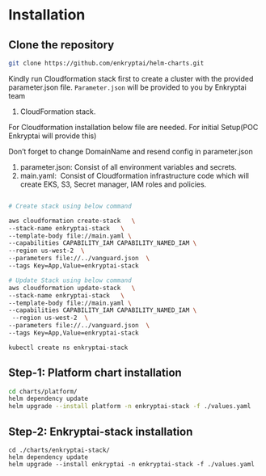 # Installation

## Clone the repository

```sh 
git clone https://github.com/enkryptai/helm-charts.git
```

Kindly run Cloudformation stack first to create a cluster with the provided parameter.json file. `Parameter.json`  will be provided to you by Enkryptai team

1. CloudFormation stack.

For Cloudformation installation below file are needed. For initial Setup(POC Enkryptai will provide this)

Don’t forget to change DomainName and resend config in parameter.json

1. parameter.json: Consist of all environment variables and secrets.  
2. main.yaml:  Consist of Cloudformation infrastructure code which will create EKS, S3, Secret manager, IAM roles and policies.

```sh

# Create stack using below command

aws cloudformation create-stack   \
--stack-name enkryptai-stack   \
--template-body file://main.yaml \
--capabilities CAPABILITY_IAM CAPABILITY_NAMED_IAM \
--region us-west-2  \
--parameters file://../vanguard.json  \
--tags Key=App,Value=enkryptai-stack

# Update Stack using below command
aws cloudformation update-stack   \
--stack-name enkryptai-stack   \
--template-body file://main.yaml \
--capabilities CAPABILITY_IAM CAPABILITY_NAMED_IAM \
 --region us-west-2  \
--parameters file://../vanguard.json  \
--tags Key=App,Value=enkryptai-stack
```



```sh
kubectl create ns enkryptai-stack
```
## Step-1: Platform chart installation 

```sh 
cd charts/platform/
helm dependency update 
helm upgrade --install platform -n enkryptai-stack -f ./values.yaml 
```

## Step-2: Enkryptai-stack installation 

```
cd ./charts/enkryptai-stack/
helm dependency update 
helm upgrade --install enkryptai -n enkryptai-stack -f ./values.yaml 
```


